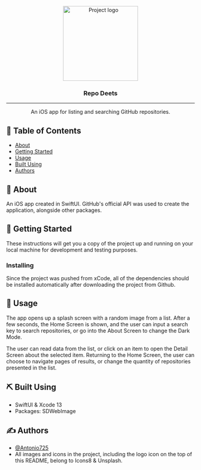 <p align="center">
  <a href="https://img.icons8.com/nolan/344/github.png" rel="noopener">
 <img width=200px height=200px src="https://img.icons8.com/nolan/344/github.png" alt="Project logo"></a>
</p>

<h3 align="center">Repo Deets</h3>

---

<p align="center"> An iOS app for listing and searching GitHub repositories.
    <br> 
</p>

## 📝 Table of Contents

- [About](#about)
- [Getting Started](#getting_started)
- [Usage](#usage)
- [Built Using](#built_using)
- [Authors](#authors)

## 🧐 About <a name = "about"></a>

An iOS app created in SwiftUI. GitHub's official API was used to create the application, alongside other packages.

## 🏁 Getting Started <a name = "getting_started"></a>

These instructions will get you a copy of the project up and running on your local machine for development and testing purposes.

### Installing

Since the project was pushed from xCode, all of the dependencies should be installed automatically after downloading the project from Github.

## 🎈 Usage <a name="usage"></a>

The app opens up a splash screen with a random image from a list. After a few seconds, the Home Screen is shown, and the user can input a search key to search repositories, or go into the About Screen to change the Dark Mode. 

The user can read data from the list, or click on an item to open the Detail Screen about the selected item. Returning to the Home Screen, the user can choose to navigate pages of results, or change the quantity of repositories presented in the list.


## ⛏️ Built Using <a name = "built_using"></a>

- SwiftUI & Xcode 13
- Packages: SDWebImage

## ✍️ Authors <a name = "authors"></a>

- [@Antonio725](https://github.com/Antonio725)
- All images and icons in the project, including the logo icon on the top of this README, belong to Icons8 & Unsplash.
